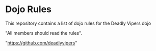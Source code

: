 Dojo Rules
==========

This repository contains a list of dojo rules for the Deadly Vipers dojo

"All members should read the rules".

"https://github.com/deadlyvipers"

